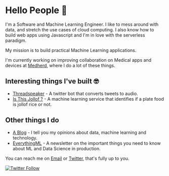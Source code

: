 # Hello People 👋

<!--
**chidindu-ogbonna/chidindu-ogbonna** is a ✨ _special_ ✨ repository because its `README.md` (this file) appears on your GitHub profile.
-->
I'm a Software and Machine Learning Engineer. I like to mess around with data, and stretch the use cases of cloud computing. I also know how to build web apps using Javascript and I'm in love with the serverless paradigm.

My mission is to build practical Machine Learning applications.

I'm currently working on improving collaboration on Medical apps and devices at [Medherd](https://medherd.com), where I do a lot of these things.

## Interesting things I've built 🤓 
* [Threadspeaker](https://twitter.com/threadspeaker) - A twitter bot that converts tweets to audio.
* [Is This Jollof ?](https://isthisjollof.com) - A machine learning service that identifies if a plate food is jollof rice or not.

## Other things I do
* [A Blog](https://chidinduogbonna.com/blog) - I tell you my opinions about data, machine learning and technology.
* [EverythingML](https://everythingml.com) - A newsletter on the important things you need to know about ML and Data Science in production.
<!-- List the projects done
* DAtahorror - Does so so so an so-->

You can reach me on  [Email](mailto:hello@chidinduogbonna.com) or [Twitter](https://twitter.com/chidinduogbonna), that's fully up to you.


[![Twitter Follow](https://img.shields.io/twitter/follow/chidinduogbonna?label=Follow&style=social)](https://twitter.com/chidinduogbonna)
